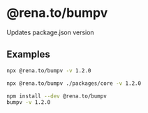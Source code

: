 # @rena.to/bumpv

Updates package.json version

## Examples

```sh
npx @rena.to/bumpv -v 1.2.0
```

```sh
npx @rena.to/bumpv ./packages/core -v 1.2.0
```

```sh
npm install --dev @rena.to/bumpv
bumpv -v 1.2.0
```
